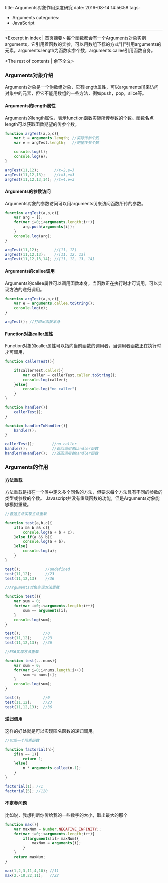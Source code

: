 title: Arguments对象作用深度研究
date: 2016-08-14 14:56:58
tags:
  - Arguments
categories:
  - JavaScript
---
<Excerpt in index | 首页摘要>
每个函数都会有一个Arguments对象实例arguments，它引用着函数的实参，可以用数组下标的方式"[]"引用arguments的元素。arguments.length为函数实参个数，arguments.callee引用函数自身。
<!-- more -->
<The rest of contents | 余下全文>
### Arguments对象介绍

Arguments对象是一个伪数组对象，它有length属性，可以arguments[i]来访问对象中的元素，但它不能用数组的一些方法，例如push，pop，slice等。

#### Arguments的length属性

Arguments的length属性，表示function函数实际所传参数的个数。函数名点length可以获取函数期望的传参个数。

```javascript
function argTest(a,b,c){
	var t = arguments.length; //实际传参个数
	var e = argTest.length;   //期望传参个数

	console.log(t);
	console.log(e);
}

argTest(11,12);       //t=2,e=3
argTest(11,12,13);    //t=3,e=3
argTest(11,12,13,14); //t=4,e=3
```


#### Arguments的参数访问

Arguments对象的参数访问可以用arguments[i]来访问函数所传的参数。

```javascript
function argTest(a,b,c){
	var arg = [];
	for(var i=0;i<arguments.length;i++){
		arg.push(arguments[i]);
	}
	console.log(arg);
}

argTest(11,12);       //[11, 12]
argTest(11,12,13);    //[11, 12, 13]
argTest(11,12,13,14); //[11, 12, 13, 14]
```

#### Arguments的callee调用

Arguments的callee属性可以调用函数本身，当函数正在执行时才可调用，可以实现方法的递归调用。

```javascript
function argTest(a,b,c){
	var e = arguments.callee.toString();
	console.log(e);
}

argTest(); //打印出函数本身
```

#### Function对象caller属性

Function对象的caller属性可以指向当前函数的调用者，当调用者函数正在执行时才可调用，

```javascript
function callerTest(){

	if(callerTest.caller){
		var caller = callerTest.caller.toString();
		console.log(caller);
	}else{
		console.log("no caller")
	}
}

function handler(){
	callerTest();
}

function handlerToHandler(){
	handler();
}

callerTest();        //no caller
handler();           //返回调用者handler函数
handlerToHandler();  //返回调用者handler函数
```

### Arguments的作用

#### 方法重载

方法重载是指在一个类中定义多个同名的方法，但要求每个方法具有不同的参数的类型或参数的个数。
Javascript并没有重载函数的功能，但是Arguments对象能够模拟重载。

```javascript
//普通方法实现方法重载

function test(a,b,c){
	if(a && b && c){
		console.log(a + b + c);
	}else if(a && b){
		console.log(a + b);
	}else{
		console.log(a);
	}
}

test();           //undefined
test(11,12);      //23
test(11,12,13)    //36
```

```javascript
//Arguments对象实现方法重载

function test(){
	var sum = 0;
	for(var i=0;i<arguments.length;i++){
		sum += arguments[i];
	}
	console.log(sum);
}

test();          //0
test(11,12);     //23
test(11,12,13);  //36
```

```javascript
//ES6实现方法重载

function test(...nums){
	var sum = 0;
	for(var i=0;i<nums.length;i++){
		sum += nums[i];
	}
	console.log(sum);
}

test();          //0
test(11,12);     //23
test(11,12,13);  //36
```

#### 递归调用

这样的好处就是可以实现匿名函数的递归调用。

```javascript
//实现一个阶乘函数

function factorial(n){
	if(n == 1){
		return 1;
	}else{
		n * arguments.callee(n-1);
	}
}

factorial(1); //1
factorial(5); //120
```

#### 不定参问题

比如说，我想判断你传给我的一些数字的大小，取出最大的那个

```javascript
function max(){
	var maxNum = Number.NEGATIVE_INFINITY;;
	for(var i=0;i<arguments.length;i++){
		if(arguments[i]> maxNum){
			maxNum = arguments[i];
		}
	}
	return maxNum;
}

max(1,2,3,11,4,10); //11
max(2,-10,22,11);   //22
```